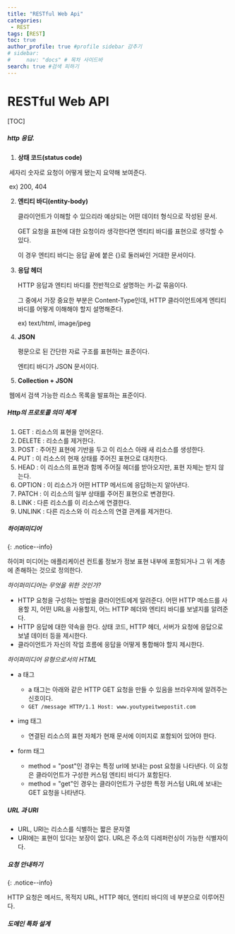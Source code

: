 ```yaml
---
title: "RESTful Web Api"
categories:
 - REST
tags: [REST] 
toc: true
author_profile: true #profile sidebar 감추기
# sidebar:
#     nav: "docs" # 목차 사이드바
search: true #검색 피하기
---
```


# RESTful Web API

[TOC]



##### http 응답.

1. **상태 코드(status code)**

​		세자리 숫자로 요청이 어떻게 됐는지 요약해 보여준다.

​		ex) 200, 404

2. **엔티티 바디(entity-body)**

   클라이언트가 이해할 수 있으리라 예상되는 어떤 데이터 형식으로 작성된 문서.

   GET 요청을 표현에 대한 요청이라 생각한다면 엔티티 바디를 표현으로 생각할 수 있다.

   이 경우 엔티티 바디는 응답 끝에 붙은 {}로 둘러싸인 거대한 문서이다.

3. **응답 헤더**

   HTTP 응답과 엔티티 바디를 전반적으로 설명하는 키-값 묶음이다.

   그 중에서 가장 중요한 부분은 Content-Type인데, HTTP 클라이언트에게 엔티티 바디를 어떻게 이해해야 할지 설명해준다.

   ex) text/html, image/jpeg

4. **JSON**

   평문으로 된 간단한 자료 구조를 표현하는 표준이다.

   엔티티 바디가 JSON 문서이다.

5. **Collection + JSON**

​		웹에서 검색 가능한 리소스 목록을 발표하는 표준이다.



##### Http의 프로토콜 의미 체계

1. GET : 리소스의 표현을 얻어온다.
2. DELETE : 리소스를 제거한다.
3. POST : 주어진 표현에 기반을 두고 이 리소스 아래 새 리소스를 생성한다.
4. PUT : 이 리소스의 현재 상태를 주어진 표현으로 대치한다.
5. HEAD : 이 리소스의 표현과 함께 주어질 헤더를 받아오지만, 표현 자체는 받지 않는다.
6. OPTION : 이 리소스가 어떤 HTTP 메서드에 응답하는지 알아낸다.
7. PATCH : 이 리소스의 일부 상태를 주어진 표현으로 변경한다.
8. LINK : 다른 리소스를 이 리소스에 연결한다.
9. UNLINK : 다른 리소스와 이 리소스의 연결 관계를 제거한다.



##### 하이퍼미디어

{:  .notice--info}

하이퍼 미디어는 애플리케이션 컨트롤 정보가 정보 표현 내부에 포함되거나 그 위 계층에 존해하는 것으로 정의한다.





*하이퍼미디어는 무엇을 위한 것인가?*

- HTTP 요청을 구성하는 방법을 클라이언트에게 알려준다. 어떤 HTTP 메소드를 사용할 지, 어떤 URL을 사용할지, 어느 HTTP 헤더와 엔티티 바디를 보낼지를 알려준다.
- HTTP 응답에 대한 약속을 한다. 상태 코드, HTTP 헤더, 서버가 요청에 응답으로 보낼 데이터 등을 제시한다.
- 클라이언트가 자신의 작업 흐름에 응답을 어떻게 통합해야 할지 제시한다.





*하이퍼미디어 유형으로서의 HTML*

* a 태그
  * a 태그는 아래와 같은 HTTP GET 요청을 만들 수 있음을 브라우저에 알려주는 신호이다.
  * `GET /message HTTP/1.1 Host: www.youtypeitwepostit.com`

* img 태그
  * 연결된 리소스의 표현 자체가 현재 문서에 이미지로 포함되어 있어야 한다.
* form 태그
  * method = "post"인 경우는 특정 url에 보내는 post 요청을 나타낸다. 이 요청은 클라이언트가 구성한 커스텀 엔티티 바디가 포함된다.
  * method = "get"인 경우는 클라이언트가 구성한 특정 커스텀 URL에 보내는 GET 요청을 나타낸다.



##### URL 과 URI

- URL, URI는 리소스를 식별하는 짧은 문자열
- URI에는 표현이 있다는 보장이 없다. URL은 주소의 디레퍼런싱이 가능한 식별자이다.



##### 요청 안내하기

{: .notice--info}

HTTP 요청은 메서드, 목적지 URL, HTTP 헤더, 엔티티 바디의 네 부분으로 이루어진다.



##### 도메인 특화 설계





